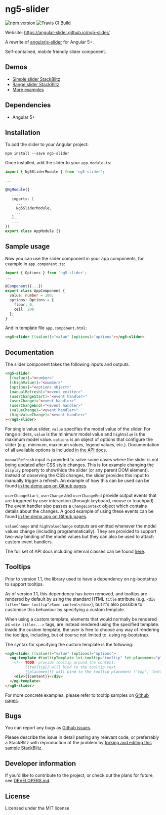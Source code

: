 # ng5-slider
[![npm version](https://badge.fury.io/js/ng5-slider.svg)](https://badge.fury.io/js/ng5-slider)
[![Travis CI Build](https://travis-ci.org/angular-slider/ng5-slider.svg?branch=master)](https://travis-ci.org/angular-slider/ng5-slider)

Website: https://angular-slider.github.io/ng5-slider/

A rewrite of [angularjs-slider](https://github.com/angular-slider/angularjs-slider) for Angular 5+.

Self-contained, mobile friendly slider component.

## Demos

 * [Simple slider StackBlitz](https://stackblitz.com/edit/ng5-slider-simple-slider-example?file=src/app/app.component.ts)
 * [Range slider StackBlitz](https://stackblitz.com/edit/ng5-slider-range-slider-example?file=src/app/app.component.ts)
 * [More examples](https://angular-slider.github.io/ng5-slider/)

## Dependencies

 * Angular 5+

## Installation

To add the slider to your Angular project:
```
npm install --save ng5-slider
```

Once installed, add the slider to your `app.module.ts`:
```typescript
import { Ng5SliderModule } from 'ng5-slider';

...

@NgModule({
   ...
   imports: [
     ...
     Ng5SliderModule,
    ...
   ],
   ...
})
export class AppModule {}
```

## Sample usage

Now you can use the slider component in your app components, for example in `app.component.ts`:
```typescript
import { Options } from 'ng5-slider';
...

@Component({...})
export class AppComponent {
  value: number = 100;
  options: Options = {
    floor: 0,
    ceil: 200
  };
}
```

And in template file `app.component.html`:
```html
<ng5-slider [(value)]="value" [options]="options"></ng5-slider>
```

## Documentation

The slider component takes the following inputs and outputs:
```html
<ng5-slider
  [(value)]="<number>"
  [(highValue)]="<number>"
  [options]="<options object>"
  [manualRefresh]="<event emitter>"
  (userChangeStart)="<event handler>"
  (userChange)="<event handler>"
  (userChangeEnd)="<event handler>"
  (valueChange)="<event handler>"
  (highValueChange)="<event handler>"
></ng5-slider>
```

For single value slider, `value` specifies the model value of the slider. For range sliders, `value` is the minimum model value and `highValue` is the maximum model value. `options` is an object of options that configure the slider (e.g. minimum, maximum values, legend values, etc.). Documentation of all available options is included [in the API docs](https://angular-slider.github.io/ng5-slider/docs/classes/_options_.options.html).

`manualRefresh` input is provided to solve some cases where the slider is not being updated after CSS style changes. This is for example changing the `display` property to show/hide the slider (or any parent DOM element). Instead of observing the CSS changes, the slider provides this input to manually trigger a refresh. An example of how this can be used can be found [in the demo app on Github pages](https://angular-slider.github.io/ng5-slider/#manual-refresh-slider).

`userChangeStart`, `userChange` and `userChangeEnd` provide output events that are triggered by user interaction (through keyboard, mouse or touchpad). The event handler also passes a `ChangeContext` object which contains details about the changes. A good example of using these events can be found [in the demo app on Github pages](https://angular-slider.github.io/ng5-slider/#user-events-slider).

`valueChange` and `highValueChange` outputs are emitted whenever the model values change (including programmatically). They are provided to support two-way binding of the model values but they can also be used to attach custom event handlers.

The full set of API docs including internal classes can be found [here](https://angular-slider.github.io/ng5-slider/docs/index.html).

## Tooltips

Prior to version 1.1, the library used to have a dependency on ng-bootstrap to support tooltips.

As of version 1.1, this dependency has been removed, and tooltips are rendered by default by using the standard HTML `title` attribute (e.g. `<div title="Some tooltip">Some content</div>`), but it's also possible to customise this behaviour by specifying a custom template.

When using a custom template, elements that would normally be rendered as `<div title=...>` tags, are instead rendered using the specified template. Inside the custom template, the user is free to choose any way of rendering the tooltips, including, but of course not limited to, using ng-bootstrap.

The syntax for specifying the custom template is the following:
```html
<ng5-slider [(value)]="value" [options]="options">
  <ng-template #tooltipTemplate let-tooltip="tooltip" let-placement="placement" let-content="content">
    <!-- TODO: provide tooltip around the content.
         {{tooltip}} will bind to the tooltip text
         {{placement}} will bind to the tooltip placement ('top', 'bottom', 'right', 'left') -->
    <div>{{content}}</div>
  </ng-template>
</ng5-slider>
```

For more concrete examples, please refer to tooltip samples on [Github pages](https://angular-slider.github.io/ng5-slider/#ticks-custom-tooltips-slider).

## Bugs

You can report any bugs as [Github issues](https://github.com/angular-slider/ng5-slider/issues).

Please describe the issue in detail pasting any relevant code, or preferrably a StackBlitz with reproduction of the problem by [forking and editing this sample StackBlitz](https://stackblitz.com/edit/ng5-slider-simple-slider-example?file=src/app/app.component.ts).

## Developer information

If you'd like to contribute to the project, or check out the plans for future, see [DEVELOPERS.md](DEVELOPERS.md).

## License

Licensed under the MIT license
